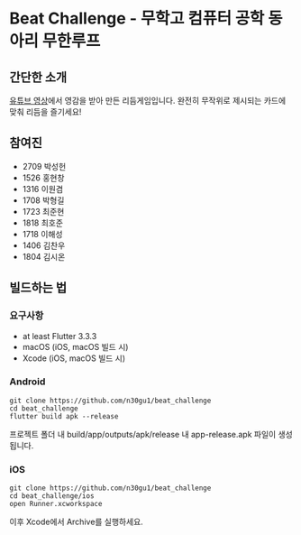 # Beat Challenge - 무학고 컴퓨터 공학 동아리 무한루프

## 간단한 소개
[유튜브 영상](https://www.youtube.com/watch?v=z_fJTMWPqcw)에서 영감을 받아 만든 리듬게임입니다.
완전히 무작위로 제시되는 카드에 맞춰 리듬을 즐기세요!

## 참여진
- 2709 박성헌
- 1526 홍현창
- 1316 이원겸
- 1708 박형길
- 1723 최준현
- 1818 최호준
- 1718 이해성
- 1406 김찬우
- 1804 김시온

## 빌드하는 법
### 요구사항
- at least Flutter 3.3.3
- macOS (iOS, macOS 빌드 시)
- Xcode (iOS, macOS 빌드 시)
### Android
```
git clone https://github.com/n30gu1/beat_challenge
cd beat_challenge
flutter build apk --release
```
프로젝트 폴더 내 build/app/outputs/apk/release 내 app-release.apk 파일이 생성됩니다.
### iOS
```
git clone https://github.com/n30gu1/beat_challenge
cd beat_challenge/ios
open Runner.xcworkspace
```
이후 Xcode에서 Archive를 실행하세요.

